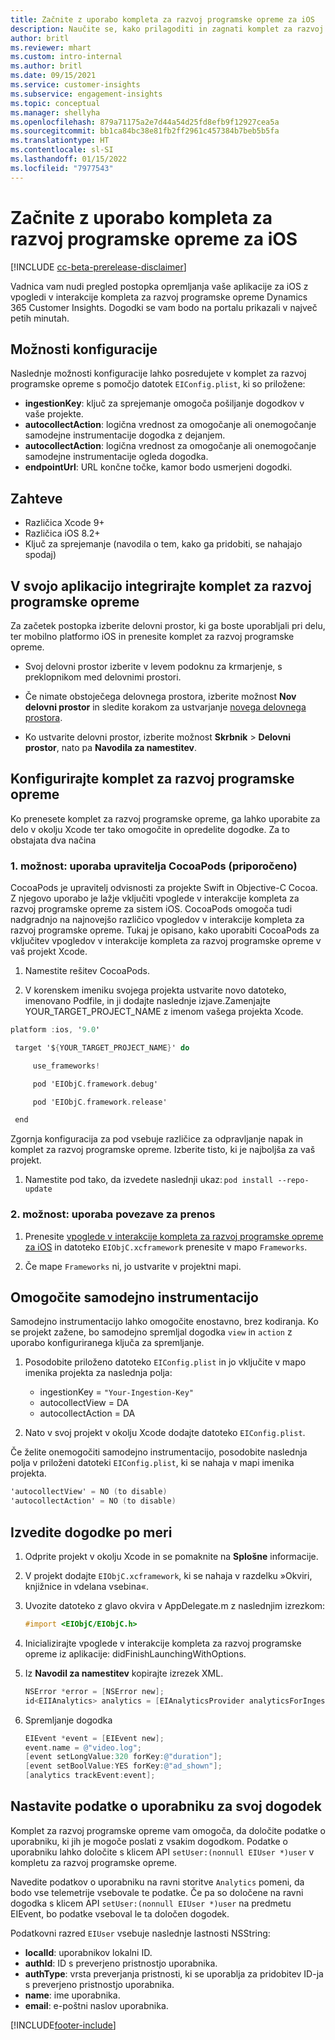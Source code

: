 ```yaml
---
title: Začnite z uporabo kompleta za razvoj programske opreme za iOS
description: Naučite se, kako prilagoditi in zagnati komplet za razvoj programske opreme za iOS
author: britl
ms.reviewer: mhart
ms.custom: intro-internal
ms.author: britl
ms.date: 09/15/2021
ms.service: customer-insights
ms.subservice: engagement-insights
ms.topic: conceptual
ms.manager: shellyha
ms.openlocfilehash: 879a71175a2e7d44a54d25fd8efb9f12927cea5a
ms.sourcegitcommit: bb1ca84bc38e81fb2ff2961c457384b7beb5b5fa
ms.translationtype: HT
ms.contentlocale: sl-SI
ms.lasthandoff: 01/15/2022
ms.locfileid: "7977543"
---
```

# <a name="get-started-with-the-ios-sdk"></a>Začnite z uporabo kompleta za razvoj programske opreme za iOS

[!INCLUDE [cc-beta-prerelease-disclaimer](includes/cc-beta-prerelease-disclaimer.md)]

Vadnica vam nudi pregled postopka opremljanja vaše aplikacije za iOS z vpogledi v interakcije kompleta za razvoj programske opreme Dynamics 365 Customer Insights. Dogodki se vam bodo na portalu prikazali v največ petih minutah.

## <a name="configuration-options"></a>Možnosti konfiguracije

Naslednje možnosti konfiguracije lahko posredujete v komplet za razvoj programske opreme s pomočjo datotek `EIConfig.plist`, ki so priložene:

- **ingestionKey**: ključ za sprejemanje omogoča pošiljanje dogodkov v vaše projekte.
- **autocollectAction**: logična vrednost za omogočanje ali onemogočanje samodejne instrumentacije dogodka z dejanjem.
- **autocollectAction**: logična vrednost za omogočanje ali onemogočanje samodejne instrumentacije ogleda dogodka.
- **endpointUrl**: URL končne točke, kamor bodo usmerjeni dogodki.

## <a name="prerequisites"></a>Zahteve

- Različica Xcode 9+
- Različica iOS 8.2+
- Ključ za sprejemanje (navodila o tem, kako ga pridobiti, se nahajajo spodaj)

## <a name="integrate-the-sdk-into-your-application"></a>V svojo aplikacijo integrirajte komplet za razvoj programske opreme

Za začetek postopka izberite delovni prostor, ki ga boste uporabljali pri delu, ter mobilno platformo iOS in prenesite komplet za razvoj programske opreme.

- Svoj delovni prostor izberite v levem podoknu za krmarjenje, s preklopnikom med delovnimi prostori.

- Če nimate obstoječega delovnega prostora, izberite možnost  **Nov delovni prostor** in sledite korakom za ustvarjanje [novega delovnega prostora](create-workspace.md).

- Ko ustvarite delovni prostor, izberite možnost **Skrbnik** > **Delovni prostor**, nato pa **Navodila za namestitev**.

## <a name="configure-the-sdk"></a>Konfigurirajte komplet za razvoj programske opreme

Ko prenesete komplet za razvoj programske opreme, ga lahko uporabite za delo v okolju Xcode ter tako omogočite in opredelite dogodke. Za to obstajata dva načina

### <a name="option-1-using-cocoapods-recommended"></a>1. možnost: uporaba upravitelja CocoaPods (priporočeno)
CocoaPods je upravitelj odvisnosti za projekte Swift in Objective-C Cocoa. Z njegovo uporabo je lažje vključiti vpoglede v interakcije kompleta za razvoj programske opreme za sistem iOS. CocoaPods omogoča tudi nadgradnjo na najnovejšo različico vpogledov v interakcije kompleta za razvoj programske opreme. Tukaj je opisano, kako uporabiti CocoaPods za vključitev vpogledov v interakcije kompleta za razvoj programske opreme v vaš projekt Xcode. 

1. Namestite rešitev CocoaPods. 

1. V korenskem imeniku svojega projekta ustvarite novo datoteko, imenovano Podfile, in ji dodajte naslednje izjave.Zamenjajte YOUR_TARGET_PROJECT_NAME z imenom vašega projekta Xcode. 
```objectivec
platform :ios, '9.0'  

 target '${YOUR_TARGET_PROJECT_NAME}' do 

     use_frameworks!   

     pod 'EIObjC.framework.debug' 

     pod 'EIObjC.framework.release' 

 end 
```
Zgornja konfiguracija za pod vsebuje različice za odpravljanje napak in komplet za razvoj programske opreme. Izberite tisto, ki je najboljša za vaš projekt.

1. Namestite pod tako, da izvedete naslednji ukaz: `pod install --repo-update `

### <a name="option-2-using-download-link"></a>2. možnost: uporaba povezave za prenos

1. Prenesite [vpoglede v interakcije kompleta za razvoj programske opreme za iOS](https://download.pi.dynamics.com/sdk/EI-SDKs/ei-ios-sdk.zip) in datoteko `EIObjC.xcframework` prenesite v mapo `Frameworks`.

1. Če mape `Frameworks` ni, jo ustvarite v projektni mapi.

## <a name="enable-auto-instrumentation"></a>Omogočite samodejno instrumentacijo
 
Samodejno instrumentacijo lahko omogočite enostavno, brez kodiranja. Ko se projekt zažene, bo samodejno spremljal dogodka `view` in `action` z uporabo konfiguriranega ključa za spremljanje. 

1. Posodobite priloženo datoteko `EIConfig.plist` in jo vključite v mapo imenika projekta za naslednja polja:
    - ingestionKey = `"Your-Ingestion-Key"`
    - autocollectView = DA
    - autocollectAction = DA

2. Nato v svoj projekt v okolju Xcode dodajte datoteko `EIConfig.plist`. 



Če želite onemogočiti samodejno instrumentacijo, posodobite naslednja polja v priloženi datoteki `EIConfig.plist`, ki se nahaja v mapi imenika projekta. 

```objectivec
'autocollectView' = NO (to disable)
'autocollectAction' = NO (to disable)
```


## <a name="implement-custom-events"></a>Izvedite dogodke po meri

1. Odprite projekt v okolju Xcode in se pomaknite na **Splošne** informacije. 
1. V projekt dodajte `EIObjC.xcframework`, ki se nahaja v razdelku »Okviri, knjižnice in vdelana vsebina«.

1. Uvozite datoteko z glavo okvira v AppDelegate.m z naslednjim izrezkom:

    ```objectivec
    #import <EIObjC/EIObjC.h>
    ```

1. Inicializirajte vpoglede v interakcije kompleta za razvoj programske opreme iz aplikacije: didFinishLaunchingWithOptions.
1. Iz **Navodil za namestitev** kopirajte izrezek XML.

    ```objectivec
    NSError *error = [NSError new];
    id<EIIAnalytics> analytics = [EIAnalyticsProvider analyticsForIngestionKey:nil error:&error];
    ```

1. Spremljanje dogodka

    ```objectivec
    EIEvent *event = [EIEvent new];
    event.name = @"video.log";
    [event setLongValue:320 forKey:@"duration"];
    [event setBoolValue:YES forKey:@"ad_shown"];
    [analytics trackEvent:event];
    ```

## <a name="set-user-details-for-your-event"></a>Nastavite podatke o uporabniku za svoj dogodek

Komplet za razvoj programske opreme vam omogoča, da določite podatke o uporabniku, ki jih je mogoče poslati z vsakim dogodkom. Podatke o uporabniku lahko določite s klicem API `setUser:(nonnull EIUser *)user` v kompletu za razvoj programske opreme.

Navedite podatkov o uporabniku na ravni storitve `Analytics` pomeni, da bodo vse telemetrije vsebovale te podatke. Če pa so določene na ravni dogodka s klicem API `setUser:(nonnull EIUser *)user` na predmetu EIEvent, bo podatke vseboval le ta določen dogodek.

Podatkovni razred `EIUser` vsebuje naslednje lastnosti NSString:

- **localId**: uporabnikov lokalni ID.
- **authId**: ID s preverjeno pristnostjo uporabnika.
- **authType**: vrsta preverjanja pristnosti, ki se uporablja za pridobitev ID-ja s preverjeno pristnostjo uporabnika.
- **name**: ime uporabnika.
- **email**: e-poštni naslov uporabnika.


[!INCLUDE[footer-include](../includes/footer-banner.md)]
